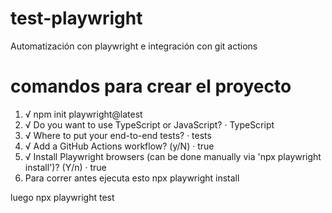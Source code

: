 # test-playwright
Automatización con playwright e integración con git actions
# comandos para crear el proyecto
1. √ npm init playwright@latest
2. √ Do you want to use TypeScript or JavaScript? · TypeScript
3. √ Where to put your end-to-end tests? · tests
4. √ Add a GitHub Actions workflow? (y/N) · true
5. √ Install Playwright browsers (can be done manually via 'npx playwright install')? (Y/n) · true
6. Para correr antes ejecuta esto npx playwright install  

luego npx playwright test